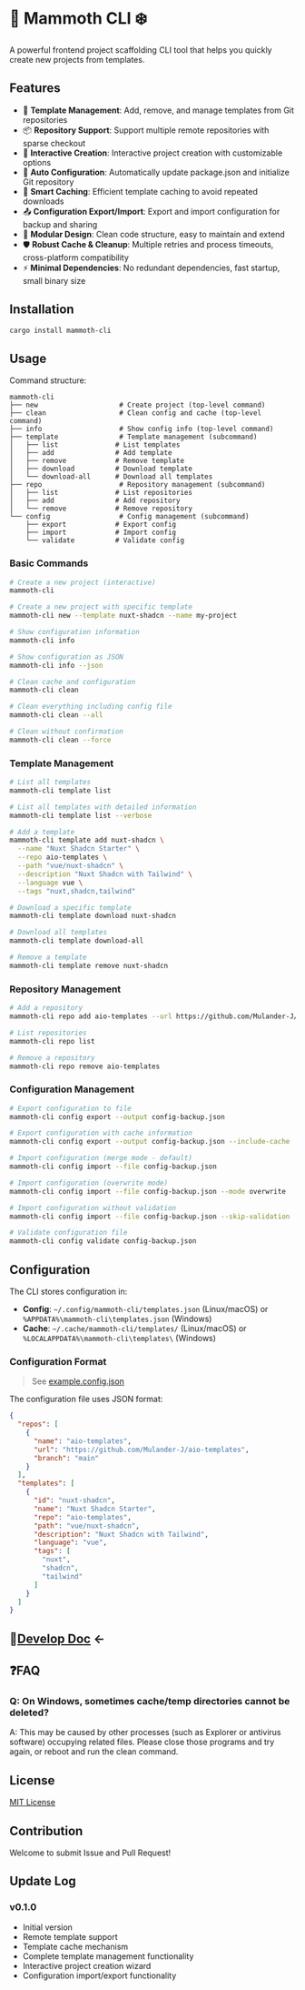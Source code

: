 # 🦣 Mammoth CLI ❄️

A powerful frontend project scaffolding CLI tool that helps you quickly create new projects from templates.

## Features

- 🚀 **Template Management**: Add, remove, and manage templates from Git repositories
- 📦 **Repository Support**: Support multiple remote repositories with sparse checkout
- 🎨 **Interactive Creation**: Interactive project creation with customizable options
- 🔧 **Auto Configuration**: Automatically update package.json and initialize Git repository
- 💾 **Smart Caching**: Efficient template caching to avoid repeated downloads
- 📤 **Configuration Export/Import**: Export and import configuration for backup and sharing
- 🧩 **Modular Design**: Clean code structure, easy to maintain and extend
- 🛡️ **Robust Cache & Cleanup**: Multiple retries and process timeouts, cross-platform compatibility
- ⚡ **Minimal Dependencies**: No redundant dependencies, fast startup, small binary size

## Installation

```bash
cargo install mammoth-cli
```

## Usage

Command structure:

```text
mammoth-cli
├── new                    # Create project (top-level command)
├── clean                  # Clean config and cache (top-level command)
├── info                   # Show config info (top-level command)
├── template               # Template management (subcommand)
│   ├── list              # List templates
│   ├── add               # Add template
│   ├── remove            # Remove template
│   ├── download          # Download template
│   └── download-all      # Download all templates
├── repo                   # Repository management (subcommand)
│   ├── list              # List repositories
│   ├── add               # Add repository
│   └── remove            # Remove repository
└── config                 # Config management (subcommand)
    ├── export            # Export config
    ├── import            # Import config
    └── validate          # Validate config
```

### Basic Commands

```bash
# Create a new project (interactive)
mammoth-cli

# Create a new project with specific template
mammoth-cli new --template nuxt-shadcn --name my-project

# Show configuration information
mammoth-cli info

# Show configuration as JSON
mammoth-cli info --json

# Clean cache and configuration
mammoth-cli clean

# Clean everything including config file
mammoth-cli clean --all

# Clean without confirmation
mammoth-cli clean --force
```

### Template Management

```bash
# List all templates
mammoth-cli template list

# List all templates with detailed information
mammoth-cli template list --verbose

# Add a template
mammoth-cli template add nuxt-shadcn \
  --name "Nuxt Shadcn Starter" \
  --repo aio-templates \
  --path "vue/nuxt-shadcn" \
  --description "Nuxt Shadcn with Tailwind" \
  --language vue \
  --tags "nuxt,shadcn,tailwind"

# Download a specific template
mammoth-cli template download nuxt-shadcn

# Download all templates
mammoth-cli template download-all

# Remove a template
mammoth-cli template remove nuxt-shadcn
```

### Repository Management

```bash
# Add a repository
mammoth-cli repo add aio-templates --url https://github.com/Mulander-J/aio-templates --branch main

# List repositories
mammoth-cli repo list

# Remove a repository
mammoth-cli repo remove aio-templates
```

### Configuration Management

```bash
# Export configuration to file
mammoth-cli config export --output config-backup.json

# Export configuration with cache information
mammoth-cli config export --output config-backup.json --include-cache

# Import configuration (merge mode - default)
mammoth-cli config import --file config-backup.json

# Import configuration (overwrite mode)
mammoth-cli config import --file config-backup.json --mode overwrite

# Import configuration without validation
mammoth-cli config import --file config-backup.json --skip-validation

# Validate configuration file
mammoth-cli config validate config-backup.json
```

## Configuration

The CLI stores configuration in:

- **Config**: `~/.config/mammoth-cli/templates.json` (Linux/macOS) or `%APPDATA%\mammoth-cli\templates.json` (Windows)
- **Cache**: `~/.cache/mammoth-cli/templates/` (Linux/macOS) or `%LOCALAPPDATA%\mammoth-cli\templates\` (Windows)

### Configuration Format

> See [example.config.json](./example.config.json)

The configuration file uses JSON format:

```json
{
  "repos": [
    {
      "name": "aio-templates",
      "url": "https://github.com/Mulander-J/aio-templates",
      "branch": "main"
    }
  ],
  "templates": [
    {
      "id": "nuxt-shadcn",
      "name": "Nuxt Shadcn Starter",
      "repo": "aio-templates",
      "path": "vue/nuxt-shadcn",
      "description": "Nuxt Shadcn with Tailwind",
      "language": "vue",
      "tags": [
        "nuxt",
        "shadcn",
        "tailwind"
      ]
    }
  ]
}
```

## 🔗[Develop Doc](./doc.md) ←

## ❓FAQ

### Q: On Windows, sometimes cache/temp directories cannot be deleted?

A: This may be caused by other processes (such as Explorer or antivirus software) occupying related files. Please close those programs and try again, or reboot and run the clean command.

## License

[MIT License](./LICENSE)

## Contribution

Welcome to submit Issue and Pull Request!

## Update Log

### v0.1.0

- Initial version
- Remote template support
- Template cache mechanism
- Complete template management functionality
- Interactive project creation wizard
- Configuration import/export functionality
